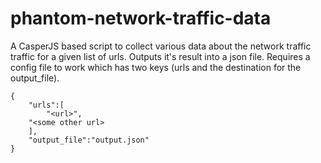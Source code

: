 # phantom-network-traffic-data

A CasperJS based script to collect various data about the network traffic traffic for a given list of urls. 
Outputs it's result into a json file. Requires a config file to work which has two keys (urls and the destination for the output_file).

```
{
	"urls":[
		"<url>",
    "<some other url>
	],
	"output_file":"output.json"
}
```

